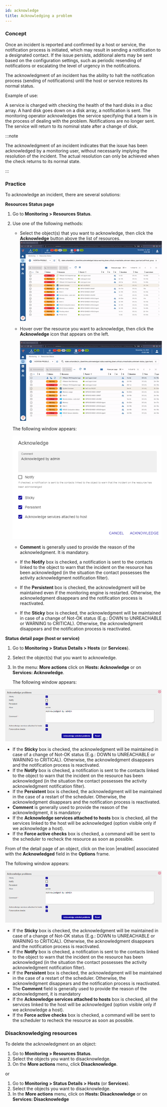 ```yaml
---
id: acknowledge
title: Acknowledging a problem
---
```


### Concept

Once an incident is reported and confirmed by a host or service, the notification process is initiated, which may result in sending a notification to a designated contact. If the issue persists, additional alerts may be sent based on the configuration settings, such as periodic resending of notifications or escalating the level of urgency in the notifications.

The acknowledgment of an incident has the ability to halt the notification process (sending of notifications) until the host or service restores its normal status.

Example of use:

A service is charged with checking the health of the hard disks in a disc array. A hard disk goes down on a disk array, a notification is sent. The monitoring operator acknowledges the service specifying that a team is in the process of dealing with the problem. Notifications are no longer sent. The service will return to its nominal state after a change of disk.

:::note

The acknowledgment of an incident indicates that the issue has been acknowledged by a monitoring user, without necessarily implying the resolution of the incident. The actual resolution can only be achieved when the check returns to its normal state.

:::

### Practice

To acknowledge an incident, there are several solutions:

**Resources Status page**

1. Go to **Monitoring > Resources Status**.
2. Use one of the following methods:
    - Select the object(s) that you want to acknowledge, then click the **Acknowledge** button above the list of resources.
        ![image](../../assets/managing-alarms/acknowledge.gif)
    - Hover over the resource you want to acknowledge, then click the **Acknowledge** icon that appears on the left.

        ![image](../../assets/managing-alarms/acknowledge_2.gif)

    The following window appears:

    ![image](../../assets/managing-alarms/acknowledge_popup.png)

    -   **Comment** is generally used to provide the reason of the acknowledgment. It is mandatory.
    
    -   If the **Notify** box is checked, a notification is sent to the contacts linked to the object to warn that the incident on the resource has been acknowledged (in the situation the contact possesses the activity acknowledgment notification filter).

    -   If the **Persistent** box is checked, the acknowledgment will be maintained even if the monitoring engine is restarted. Otherwise, the acknowledgment disappears and the notification process is reactivated.

    -   If the **Sticky** box is checked, the acknowledgment will be  maintained in case of a change of Not-OK status (E.g.: DOWN to UNREACHABLE or WARNING to CRITICAL). Otherwise, the acknowledgment disappears and the notification process is reactivated.

**Status detail page (host or service)**

1.  Go to **Monitoring > Status Details > Hosts** (or **Services**).
2.  Select the object(s) that you want to acknowledge.
3.  In the menu: **More actions** click on **Hosts: Acknowledge** or on
    **Services: Acknowledge**.

    The following window appears:

![image](../../assets/managing-alarms/set_acknowledge.png)

-   If the **Sticky** box is checked, the acknowledgment will be maintained in case of a change of Not-OK status (E.g.: DOWN to UNREACHABLE or WARNING to CRITICAL). Otherwise, the acknowledgment disappears and the notification process is reactivated.
-   If the **Notify** box is checked, a notification is sent to the contacts linked to the object to warn that the incident on the resource has been acknowledged (in the situation the contact possesses the activity acknowledgment notification filter).
-   If the **Persistent** box is checked, the acknowledgment will be  maintained in the case of a restart of the scheduler. Otherwise, the acknowledgment disappears and the notification process is reactivated.
-   **Comment** is generally used to provide the reason of the acknowledgment, it is mandatory
-   If the **Acknowledge services attached to hosts** box is checked, all the services linked to the host will be acknowledged (option visible only if we acknowledge a host).
-   If the **Force active checks** box is checked, a command will be sent to the scheduler to recheck the resource as soon as possible.

From of the detail page of an object, click on the icon |enabled| associated with the **Acknowledged** field in the **Options** frame.

The following window appears:

![image](../../assets/managing-alarms/set_acknowledge.png)

-   If the **Sticky** box is checked, the acknowledgment will be maintained in case of a change of Not-OK status (E.g.: DOWN to UNREACHABLE or WARNING to CRITICAL). Otherwise, the acknowledgment disappears and the notification process is reactivated.
-   If the **Notify** box is checked, a notification is sent to the contacts linked to the object to warn that the incident on the resource has been acknowledged (in the situation the contact possesses the activity acknowledgment notification filter).
-   If the **Persistent** box is checked, the acknowledgment will be  maintained in the case of a restart of the scheduler. Otherwise, the acknowledgment disappears and the notification process is reactivated.
-   The **Comment** field is generally used to provide the reason of the acknowledgment, it is mandatory
-   If the **Acknowledge services attached to hosts** box is checked, all the services linked to the host will be acknowledged (option visible only if we acknowledge a host).
-   If the **Force active checks** box is checked, a command will be sent to the scheduler to recheck the resource as soon as possible.


### Disacknowledging resources

To delete the acknowledgment on an object:

1. Go to **Monitoring > Resources Status**.
2. Select the objects you want to disacknowledge.
3. On the **More actions** menu, click **Disacknowledge**.

or

1.  Go to **Monitoring > Status Details > Hosts** (or **Services**).
2.  Select the objects you want to disacknowledge.
3.  In the **More actions** menu, click on **Hosts: Disacknowledge** or
    on **Services: Disacknowledge**
